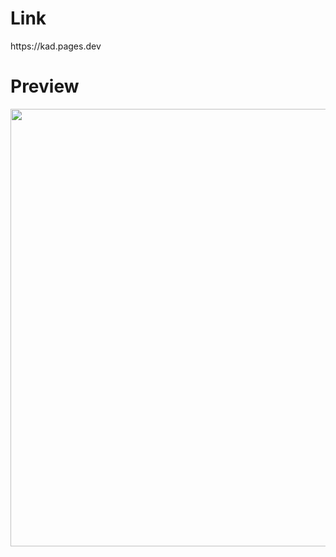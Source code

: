 <h1>Link</h1>
https://kad.pages.dev

 <h1>Preview</h1>
 <img src=![image](https://github.com/itskingkad/kadv/assets/133252048/44dc3ad6-5d51-49d2-ab7f-6e06f94ef7ac) width=600 height=700>
